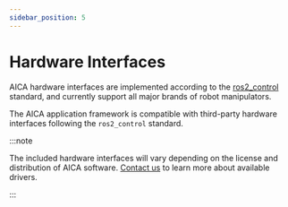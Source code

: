 ```yaml
---
sidebar_position: 5
---
```


# Hardware Interfaces

AICA hardware interfaces are implemented according to the [ros2_control](../03-ros-concepts/04-control.md) standard,
and currently support all major brands of robot manipulators.

The AICA application framework is compatible with third-party hardware interfaces following the `ros2_control` standard.

:::note

The included hardware interfaces will vary depending on the license and distribution of AICA
software. [Contact us](mailto:contact@aica.tech) to learn more about available drivers.

:::